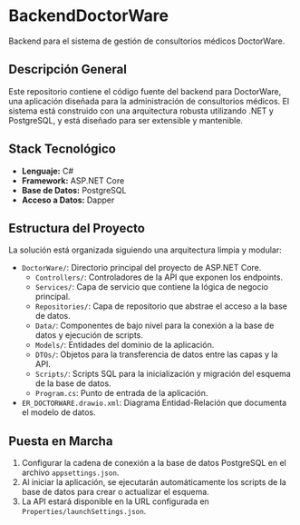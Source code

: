 # BackendDoctorWare

Backend para el sistema de gestión de consultorios médicos DoctorWare.

## Descripción General

Este repositorio contiene el código fuente del backend para DoctorWare, una aplicación diseñada para la administración de consultorios médicos. El sistema está construido con una arquitectura robusta utilizando .NET y PostgreSQL, y está diseñado para ser extensible y mantenible.

## Stack Tecnológico

*   **Lenguaje:** C#
*   **Framework:** ASP.NET Core
*   **Base de Datos:** PostgreSQL
*   **Acceso a Datos:** Dapper

## Estructura del Proyecto

La solución está organizada siguiendo una arquitectura limpia y modular:

*   `DoctorWare/`: Directorio principal del proyecto de ASP.NET Core.
    *   `Controllers/`: Controladores de la API que exponen los endpoints.
    *   `Services/`: Capa de servicio que contiene la lógica de negocio principal.
    *   `Repositories/`: Capa de repositorio que abstrae el acceso a la base de datos.
    *   `Data/`: Componentes de bajo nivel para la conexión a la base de datos y ejecución de scripts.
    *   `Models/`: Entidades del dominio de la aplicación.
    *   `DTOs/`: Objetos para la transferencia de datos entre las capas y la API.
    *   `Scripts/`: Scripts SQL para la inicialización y migración del esquema de la base de datos.
    *   `Program.cs`: Punto de entrada de la aplicación.
*   `ER_DOCTORWARE.drawio.xml`: Diagrama Entidad-Relación que documenta el modelo de datos.

## Puesta en Marcha

1.  Configurar la cadena de conexión a la base de datos PostgreSQL en el archivo `appsettings.json`.
2.  Al iniciar la aplicación, se ejecutarán automáticamente los scripts de la base de datos para crear o actualizar el esquema.
3.  La API estará disponible en la URL configurada en `Properties/launchSettings.json`.